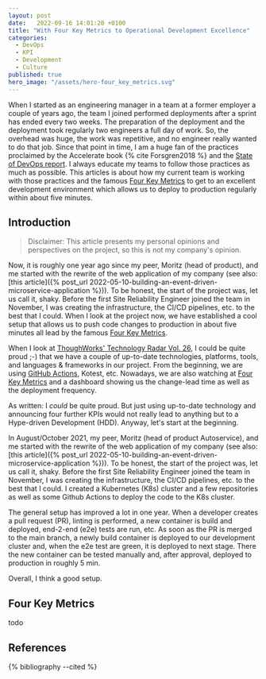 ```yaml
---
layout: post
date:   2022-09-16 14:01:20 +0100
title: "With Four Key Metrics to Operational Development Excellence"
categories:
  - DevOps
  - KPI
  - Development
  - Culture
published: true
hero_image: "/assets/hero-four_key_metrics.svg"
---
```

When I started as an engineering manager in a team at a former employer a couple of years ago, the team I joined performed deployments after a sprint has ended every two weeks.
The preparation of the deployment and the deployment took regularly two engineers a full day of work.
So, the overhead was huge, the work was repetitive, and no engineer really wanted to do that job.
Since that point in time, I am a huge fan of the practices proclaimed by the Accelerate book {% cite Forsgren2018 %} and the [State of DevOps report](https://www.devops-research.com/research.html#reports).
I always educate my teams to follow those practices as much as possible.
This articles is about how my current team is working with those practices and the famous [Four Key Metrics](https://www.thoughtworks.com/radar/techniques?blipid=1298) to get to an excellent development environment which allows us to deploy to production regularly within about five minutes.

## Introduction

> Disclaimer: This article presents my personal opinions and perspectives on the project, so this is not my company's opinion.

Now, it is roughly one year ago since my peer, Moritz (head of product), and me started with the rewrite of the web application of my company (see also: [this article]({% post_url 2022-05-10-building-an-event-driven-microservice-application %})).
To be honest, the start of the project was, let us call it, shaky.
Before the first Site Reliability Engineer joined the team in November, I was creating the infrastructure, the CI/CD pipelines, etc. to the best that I could.
When I look at the project now, we have established a cool setup that allows us to push code changes to production in about five minutes all lead by the famous [Four Key Metrics](https://www.thoughtworks.com/radar/techniques?blipid=1298).

When I look at [ThoughWorks' Technology Radar Vol. 26](https://www.thoughtworks.com/content/dam/thoughtworks/documents/radar/2022/03/tr_technology_radar_vol_26_en.pdf), I could be quite proud ;-) that we have a couple of up-to-date technologies, platforms, tools, and languages & frameworks in our project.
From the beginning, we are using [GitHub Actions](https://github.com/features/actions), Kotest, etc.
Nowadays, we are also watching at [Four Key Metrics](https://www.thoughtworks.com/radar/techniques?blipid=1298) and a dashboard showing us the change-lead time as well as the deployment frequency.

As written: I *could* be quite proud.
But just using up-to-date technology and announcing four further KPIs would not really lead to anything but to a Hype-driven Development (HDD).
Anyway, let's start at the beginning.

In August/October 2021, my peer, Moritz (head of product Autoservice), and me started with the rewrite of the web application of my company (see also: [this article]({% post_url 2022-05-10-building-an-event-driven-microservice-application %})).
To be honest, the start of the project was, let us call it, shaky.
Before the first Site Reliability Engineer joined the team in November, I was creating the infrastructure, the CI/CD pipelines, etc. to the best that I could.
I created a Kubernetes (K8s) cluster and a few repositories as well as some Github Actions to deploy the code to the K8s cluster.

The general setup has improved a lot in one year.
When a developer creates a pull request (PR), linting is performed, a new container is build and deployed, end-2-end (e2e) tests are run, etc.
As soon as the PR is merged to the main branch, a newly build container is deployed to our development cluster and, when the e2e test are green, it is deployed to next stage.
There the new container can be tested manually and, after approval, deployed to production in roughly 5 min.

Overall, I think a good setup.

## Four Key Metrics

todo

## References

{% bibliography --cited %}